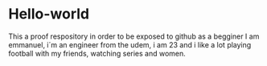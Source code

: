 # Hello-world
This a proof respository in order to be exposed to github as a begginer
I am emmanuel, i´m an engineer from the udem, i am 23 and i like a lot playing football with 
my friends, watching series and women.
